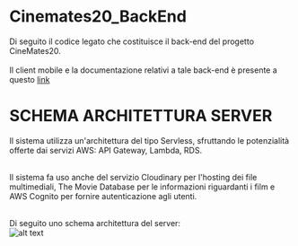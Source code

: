 # Cinemates20_BackEnd
Di seguito il codice legato che costituisce il back-end del progetto CineMates20.<br><br>
Il client mobile e la documentazione relativi a tale back-end è presente a questo <a href="https://github.com/lucaLP98/CineMates20_Mobile">link</a>
<h1>SCHEMA ARCHITETTURA SERVER</h1>
Il sistema utilizza un'architettura del tipo Servless, sfruttando le potenzialità offerte dai servizi AWS: API Gateway, Lambda, RDS.<br><br>

Il sistema fa uso anche del servizio Cloudinary per l'hosting dei file multimediali, The Movie Database per le informazioni riguardanti i film e AWS Cognito per fornire autenticazione agli utenti.<br><br>

Di seguito uno schema architettura del server:<br>
![alt text](https://drive.google.com/file/d/15MNPxO6eXV8AxhA9D4oOXEauQpy1RQ_H/view?usp=sharing)
